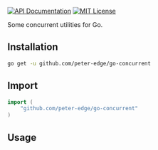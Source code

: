 [![API Documentation](http://img.shields.io/badge/api-Godoc-blue.svg?style=flat-square)](https://godoc.org/github.com/peter-edge/go-concurrent)
[![MIT License](http://img.shields.io/badge/license-MIT-blue.svg?style=flat-square)](https://github.com/peter-edge/go-concurrent/blob/master/LICENSE)

Some concurrent utilities for Go.

## Installation
```bash
go get -u github.com/peter-edge/go-concurrent
```

## Import
```go
import (
    "github.com/peter-edge/go-concurrent"
)
```

## Usage
